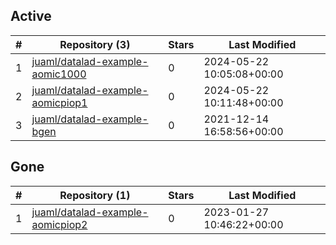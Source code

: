 ## Active
| # | Repository (3) | Stars | Last Modified |
| --- | --- | --- | --- |
| 1 | [juaml/datalad-example-aomic1000](https://gin.g-node.org/juaml/datalad-example-aomic1000) | 0 | 2024-05-22 10:05:08+00:00 |
| 2 | [juaml/datalad-example-aomicpiop1](https://gin.g-node.org/juaml/datalad-example-aomicpiop1) | 0 | 2024-05-22 10:11:48+00:00 |
| 3 | [juaml/datalad-example-bgen](https://gin.g-node.org/juaml/datalad-example-bgen) | 0 | 2021-12-14 16:58:56+00:00 |

## Gone
| # | Repository (1) | Stars | Last Modified |
| --- | --- | --- | --- |
| 1 | [juaml/datalad-example-aomicpiop2](https://gin.g-node.org/juaml/datalad-example-aomicpiop2) | 0 | 2023-01-27 10:46:22+00:00 |
